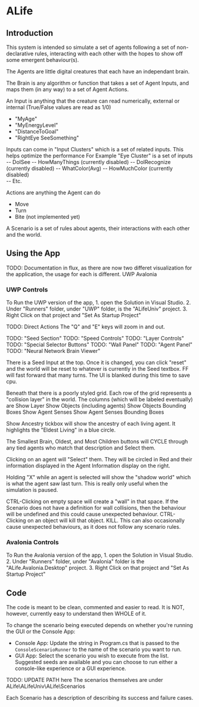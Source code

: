 # ALife

## Introduction

This system is intended so simulate a set of agents following a set of non-declarative rules, interacting with each other with the hopes to show off some emergent behaviour(s).

The Agents are little digital creatures that each have an independant brain.

The Brain is any algorithm or function that takes a set of Agent Inputs, and maps them (in any way) to a set of Agent Actions.

An Input is anything that the creature can read numerically, external or internal (True/False values are read as 1/0)
- "MyAge"
- "MyEnergyLevel"
- "DistanceToGoal"
- "RightEye SeeSomething"

Inputs can come in "Input Clusters" which is a set of related inputs. This helps optimize the performance
For Example "Eye Cluster" is a set of inputs 
-- DoISee
-- HowManyThings (currently disabled)
-- DoIRecognize (currently disabled)
-- WhatColor(Avg) 
-- HowMuchColor (currently disabled)    
-- Etc.

Actions are anything the Agent can do
- Move
- Turn
- Bite (not implemented yet)

A Scenario is a set of rules about agents, their interactions with each other and the world.

## Using the App
TODO: Documentation in flux, as there are now two differet visualization for the application, the usage for each is different.
UWP
Avalonia

### UWP Controls

To Run the UWP version of the app, 
    1. open the Solution in Visual Studio.
    2. Under "Runners" folder, under "UWP" folder, is the "ALifeUniv" project.
    3. Right Click on that project and "Set As Startup Project"


TODO: Direct Actions
    The "Q" and "E" keys will zoom in and out.

TODO: "Seed Section"
TODO: "Speed Controls"
TODO: "Layer Controls"
TODO: "Special Selector Buttons"
TODO: "Wall Panel"
TODO: "Agent Panel"
TODO: "Neural Network Brain Viewer"

There is a Seed Input at the top. Once it is changed, you can click "reset" and the world will be reset to whatever is currently in the Seed textbox.
FF will fast forward that many turns. The UI is blanked during this time to save cpu.

Beneath that there is a poorly styled grid. 
Each row of the grid represents a "collision layer" in the world.
The columns (which will be labeled eventually) are
    Show Layer
    Show Objects (including agents)
    Show Objects Bounding Boxes
    Show Agent Senses
    Show Agent Senses Bounding Boxes

Show Ancestry tickbox will show the ancestry of each living agent. It highlights the "Eldest Living" in a blue circle.

The Smallest Brain, Oldest, and Most Children buttons will CYCLE through any tied agents who match that description and Select them.

Clicking on an agent will "Select" them. They will be circled in Red and their information displayed in the Agent Information display on the right.

Holding "X" while an agent is selected will show the "shadow world" which is what the agent saw last turn. This is really only useful when the simulation is paused.

CTRL-Clicking on empty space will create a "wall" in that space. If the Scenario does not have a definition for wall collisions, then the behaviour will be undefined and this could cause unexpected behaviour. 
CTRL-Clicking on an object will kill that object. KILL. This can also occasionally cause unexpected behaviours, as it does not follow any scenario rules.

### Avalonia Controls

To Run the Avalonia  version of the app, 
    1. open the Solution in Visual Studio.
    2. Under "Runners" folder, under "Avalonia" folder is the "ALife.Avalonia.Desktop" project.
    3. Right Click on that project and "Set As Startup Project"


## Code

The code is meant to be clean, commented and easier to read. 
It is NOT, however, currently easy to understand then WHOLE of it. 

To change the scenario being executed depends on whether you're running the GUI or the Console App:

- Console App: Update the string in Program.cs that is passed to the `ConsoleScenarioRunner` to the name of the scenario you want to run.
- GUI App: Select the scenario you wish to execute from the list. Suggested seeds are available and you can choose to run either a console-like experience or a GUI experience.

TODO: UPDATE PATH here 
The scenarios themselves are under
ALife\ALifeUniv\ALife\Scenarios

Each Scenario has a description of describing its success and failure cases.
